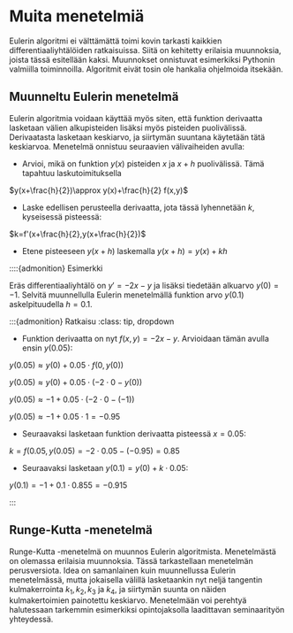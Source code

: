 # Muita menetelmiä

Eulerin algoritmi ei välttämättä toimi kovin tarkasti kaikkien differentiaaliyhtälöiden ratkaisuissa. Siitä on kehitetty erilaisia muunnoksia, joista tässä esitellään kaksi. Muunnokset onnistuvat esimerkiksi Pythonin valmiilla toiminnoilla. Algoritmit eivät tosin ole hankalia ohjelmoida itsekään.

## Muunneltu Eulerin menetelmä

Eulerin algoritmia voidaan käyttää myös siten, että funktion derivaatta lasketaan välien alkupisteiden lisäksi myös pisteiden puolivälissä. Derivaatasta lasketaan keskiarvo, ja siirtymän suuntana käytetään tätä keskiarvoa. Menetelmä onnistuu seuraavien välivaiheiden avulla:

- Arvioi, mikä on funktion $y(x)$ pisteiden $x$ ja $x+h$ puolivälissä. Tämä tapahtuu laskutoimituksella 

$y(x+\frac{h}{2})\approx y(x)+\frac{h}{2} f(x,y)$

- Laske edellisen perusteella derivaatta, jota tässä lyhennetään $k$, kyseisessä pisteessä: 

$k=f'(x+\frac{h}{2},y(x+\frac{h}{2})$

- Etene pisteeseen $y(x+h)$ laskemalla $y(x+h)=y(x)+kh$

::::{admonition} Esimerkki

Eräs differentiaaliyhtälö on $y'=-2x-y$ ja lisäksi tiedetään alkuarvo $y(0)=-1$. Selvitä muunnellulla Eulerin menetelmällä funktion arvo $y(0.1)$ askelpituudella $h=0.1$.

:::{admonition} Ratkaisu
:class: tip, dropdown

- Funktion derivaatta on nyt $f(x,y)=-2x-y$. Arvioidaan tämän avulla ensin $y(0.05)$:

$y(0.05) \approx y(0) + 0.05 \cdot f(0,y(0))$

$y(0.05) \approx y(0) + 0.05 \cdot (-2\cdot 0-y(0))$

$y(0.05) \approx -1 + 0.05 \cdot (-2\cdot 0-(-1))$

$y(0.05) \approx -1 + 0.05\cdot 1 = -0.95$

- Seuraavaksi lasketaan funktion derivaatta pisteessä $x=0.05$:

$k=f(0.05,y(0.05)=-2\cdot 0.05-(-0.95)=0.85$

- Seuraavaksi lasketaan $y(0.1)=y(0)+k\cdot 0.05$:

$y(0.1)=-1+0.1\cdot 0.855=-0.915$

:::

## Runge-Kutta -menetelmä

Runge-Kutta -menetelmä on muunnos Eulerin algoritmista. Menetelmästä on olemassa erilaisia muunnoksia. Tässä tarkastellaan menetelmän perusversiota. Idea on samanlainen kuin muunnellussa Eulerin menetelmässä, mutta jokaisella välillä lasketaankin nyt neljä tangentin kulmakerrointa $k_1, k_2, k_3$ ja $k_4$, ja siirtymän suunta on näiden kulmakertoimien painotettu keskiarvo. Menetelmään voi perehtyä halutessaan tarkemmin esimerkiksi opintojaksolla laadittavan seminaarityön yhteydessä.

